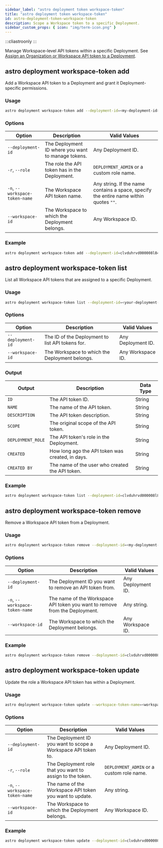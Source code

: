 ```yaml
---
sidebar_label: "astro deployment token workspace-token"
title: "astro deployment token workspace-token"
id: astro-deployment-token-workspace-token
description: Scope a Workspace token to a specific Deployment.
sidebar_custom_props: { icon: "img/term-icon.png" }
---
```


:::cliastroonly
:::

Manage Workspace-level API tokens within a specific Deployment. See [Assign an Organization or Workspace API token to a Deployment](https://docs.astronomer.io/astro/deployment-api-tokens#assign-an-organization-or-workspace-api-token-to-a-deployment).

## astro deployment workspace-token add

Add a Workspace API token to a Deployment and grant it Deployment-specific permissions.

### Usage

```sh
astro deployment workspace-token add --deployment-id=<my-deployment-id> --role=DEPLOYMENT_ADMIN --workspace-token-name=<workspace-token-name>
```

### Options

| Option                         | Description                                        | Valid Values                                                                          |
| ------------------------------ | -------------------------------------------------- | ------------------------------------------------------------------------------------- |
| `--deployment-id`              | The Deployment ID where you want to manage tokens. | Any Deployment ID.                                                                    |
| `-r`, `--role`                 | The role the API token has in the Deployment.      | `DEPLOYMENT_ADMIN` or a custom role name.                                             |
| `-n`, `--workspace-token-name` | The Workspace API token name.                      | Any string. If the name contains a space, specify the entire name within quotes `""`. |
| `--workspace-id`               | The Workspace to which the Deployment belongs.     | Any Workspace ID.                                                                     |

### Example

```sh
astro deployment workspace-token add --deployment-id=clvduhrvd000008l842ohcpvb  --role=DEPLOYMENT_ADMIN --workspace-token-name="My workspace token"
```

## astro deployment workspace-token list

List all Workspace API tokens that are assigned to a specific Deployment.

### Usage

```sh
astro deployment workspace-token list --deployment-id=<your-deployment-id> --workspace-id=<your-workspace-ic>
```

### Options

| Option            | Description                                      | Valid Values         |
| ----------------- | ------------------------------------------------ | -------------------- |
| `--deployment-id` | The ID of the Deployment to list API tokens for. | Any Deployment ID.   |
| `--workspace-id`  | The Workspace to which the Deployment belongs.   | Any Workspace ID. |

### Output

| Output            | Description                                      | Data Type |
| ----------------- | ------------------------------------------------ | --------- |
| `ID`              | The API token ID.                                | String    |
| `NAME`            | The name of the API token.                       | String    |
| `DESCRIPTION`     | The API token description.                       | String    |
| `SCOPE`           | The original scope of the API token.             | String    |
| `DEPLOYMENT_ROLE` | The API token's role in the Deployment.          | String    |
| `CREATED`         | How long ago the API token was created, in days. | String    |
| `CREATED BY`      | The name of the user who created the API token.  | String    |

### Example

```sh
astro deployment workspace-token list --deployment-id=clvduhrvd000008l842ohcpvb
```

## astro deployment workspace-token remove

Remove a Workspace API token from a Deployment.

### Usage

```sh
astro deployment workspace-token remove --deployment-id=<my-deployment-id> --workspace-token-name=<workspace-token-name> --workspace-id=<my-workspace-id>
```

### Options

| Option                         | Description                                                                 | Valid Values       |
| ------------------------------ | --------------------------------------------------------------------------- | ------------------ |
| `--deployment-id`              | The Deployment ID you want to remove an API token from.                     | Any Deployment ID. |
| `-n`, `--workspace-token-name` | The name of the Workspace API token you want to remove from the Deployment. | Any string.        |
| `--workspace-id`               | The Workspace to which the Deployment belongs.                              | Any Workspace ID.  |

### Example

```sh
astro deployment workspace-token remove --deployment-id=clvduhrvd000008l842ohcpvb --workspace-token-name="My workspace token" --workspace-id=clvdwt4z3000008l60ofb6347
```

## astro deployment workspace-token update

Update the role a Workspace API token has within a Deployment.

### Usage

```sh
astro deployment workspace-token update --workspace-token-name=<workspace-token-name> --deployment-id=<my-deployment-id> --role=DEPLOYMENT_ADMIN
```

### Options

| Option                         | Description                                                             | Valid Values                              |
| ------------------------------ | ----------------------------------------------------------------------- | ----------------------------------------- |
| `--deployment-id`              | The Deployment ID you want to scope a Workspace API token to.           | Any Deployment ID.                        |
| `-r`, `--role`                 | The Deployment role that you want to assign to the token.                           | `DEPLOYMENT_ADMIN` or a custom role name. |
| `-n`, `--workspace-token-name` | The name of the Workspace API token you want to update. | Any string.                               |
| `--workspace-id`               | The Workspace to which the Deployment belongs.                          | Any Workspace ID.                         |

### Example

```sh
astro deployment workspace-token update --deployment-id=clvduhrvd000008l842ohcpvb --role=DEPLOYMENT_ADMIN --workspace-token-name="My workspace token"
```
